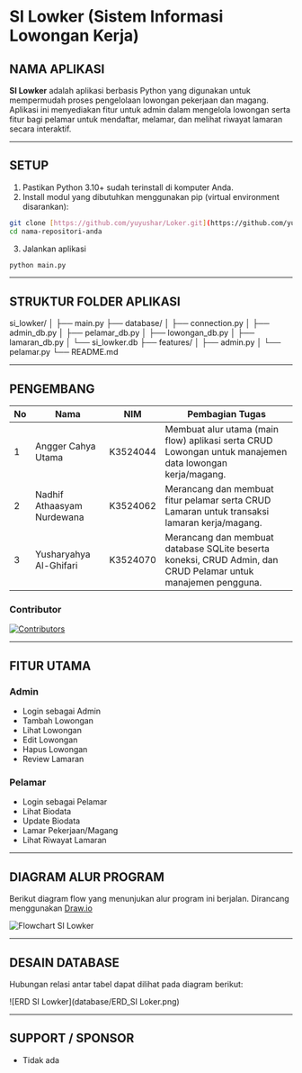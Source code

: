 # SI Lowker (Sistem Informasi Lowongan Kerja)

## NAMA APLIKASI
**SI Lowker** adalah aplikasi berbasis Python yang digunakan untuk mempermudah proses pengelolaan lowongan pekerjaan dan magang. Aplikasi ini menyediakan fitur untuk admin dalam mengelola lowongan serta fitur bagi pelamar untuk mendaftar, melamar, dan melihat riwayat lamaran secara interaktif.

---

## SETUP

1. Pastikan Python 3.10+ sudah terinstall di komputer Anda.  
2. Install modul yang dibutuhkan menggunakan pip (virtual environment disarankan):
```bash
git clone [https://github.com/yuyushar/Loker.git](https://github.com/yuyushar/Loker.git)
cd nama-repositori-anda
```
3. Jalankan aplikasi
```bash
python main.py
```
---

## STRUKTUR FOLDER APLIKASI
si_lowker/
│
├── main.py
├── database/
│   ├── connection.py
│   ├── admin_db.py
│   ├── pelamar_db.py
│   ├── lowongan_db.py
│   ├── lamaran_db.py
│   └── si_lowker.db
├── features/
│   ├── admin.py
│   └── pelamar.py
└── README.md

---

## PENGEMBANG

| No | Nama                       | NIM       | Pembagian Tugas |
|----|----------------------------|-----------|----------------|
| 1  | Angger Cahya Utama         | K3524044  | Membuat alur utama (main flow) aplikasi serta CRUD Lowongan untuk manajemen data lowongan kerja/magang. |
| 2  | Nadhif Athaasyam Nurdewana | K3524062  | Merancang dan membuat fitur pelamar serta CRUD Lamaran untuk transaksi lamaran kerja/magang. |
| 3  | Yusharyahya Al-Ghifari     | K3524070  | Merancang dan membuat database SQLite beserta koneksi, CRUD Admin, dan CRUD Pelamar untuk manajemen pengguna. |

### Contributor

[![Contributors](https://contrib.rocks/image?repo=yuyushar/loker)](https://github.com/yuyushar/loker/graphs/contributors)

---

## FITUR UTAMA

### Admin
- Login sebagai Admin
- Tambah Lowongan
- Lihat Lowongan
- Edit Lowongan
- Hapus Lowongan
- Review Lamaran

### Pelamar
- Login sebagai Pelamar
- Lihat Biodata
- Update Biodata
- Lamar Pekerjaan/Magang
- Lihat Riwayat Lamaran

---

## DIAGRAM ALUR PROGRAM

Berikut diagram flow yang menunjukan alur program ini berjalan. Dirancang menggunakan [Draw.io](https://app.diagrams.net)

![Flowchart SI Lowker](features/Alur-Fitur.png)

---

## DESAIN DATABASE

Hubungan relasi antar tabel dapat dilihat pada diagram berikut:

![ERD SI Lowker](database/ERD_SI Loker.png)

---

## SUPPORT / SPONSOR
- Tidak ada
